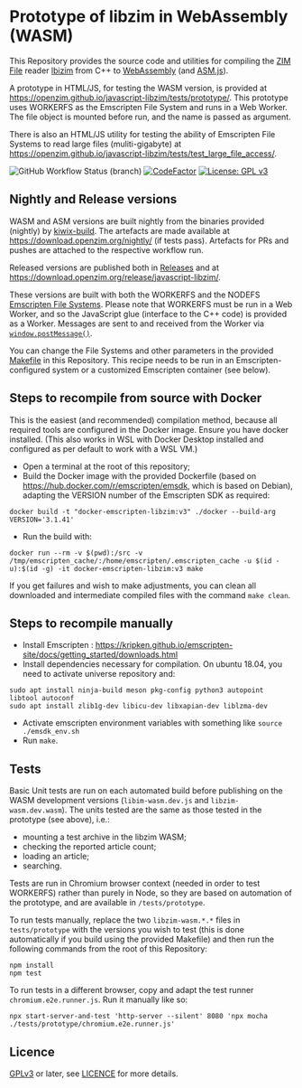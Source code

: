 # Prototype of libzim in WebAssembly (WASM)

This Repository provides the source code and utilities for compiling the [ZIM File](https://wiki.openzim.org/wiki/ZIM_file_format) reader
[lbizim](https://wiki.openzim.org/wiki/Libzim) from C++ to [WebAssembly](https://developer.mozilla.org/en-US/docs/WebAssembly)
(and [ASM.js](https://developer.mozilla.org/en-US/docs/Games/Tools/asm.js)).

A prototype in HTML/JS, for testing the WASM version, is provided at https://openzim.github.io/javascript-libzim/tests/prototype/. This
prototype uses WORKERFS as the Emscripten File System and runs in a Web Worker. The file object is mounted before run, and the name is
passed as argument.

There is also an HTML/JS utility for testing the ability of Emscripten File Systems to read large files (muliti-gigabyte) at
https://openzim.github.io/javascript-libzim/tests/test_large_file_access/.

![GitHub Workflow Status (branch)](https://img.shields.io/github/actions/workflow/status/openzim/javascript-libzim/build_libzim_wasm.yml?branch=main) [![CodeFactor](https://www.codefactor.io/repository/github/openzim/javascript-libzim/badge)](https://www.codefactor.io/repository/github/openzim/javascript-libzim)
[![License: GPL v3](https://img.shields.io/badge/License-GPLv3-blue.svg)](https://www.gnu.org/licenses/gpl-3.0)

## Nightly and Release versions

WASM and ASM versions are built nightly from the binaries provided (nightly) by [kiwix-build](https://github.com/kiwix/kiwix-build). The artefacts are
made available at https://download.openzim.org/nightly/ (if tests pass). Artefacts for PRs and pushes are attached to the respective workflow run.

Released versions are published both in [Releases](https://github.com/openzim/javascript-libzim/releases) and at https://download.openzim.org/release/javascript-libzim/.

These versions are built with both the WORKERFS and the NODEFS [Emscripten File Systems](https://emscripten.org/docs/api_reference/Filesystem-API.html).
Please note that WORKERFS must be run in a Web Worker, and so the JavaScript glue (interface to the C++ code) is provided as a Worker. Messages are sent
to and received from the Worker via [`window.postMessage()`](https://developer.mozilla.org/en-US/docs/Web/API/Window/postMessage).

You can change the File Systems and other parameters in the provided [Makefile](https://github.com/openzim/javascript-libzim/blob/main/Makefile) in
this Repository. This recipe needs to be run in an Emscripten-configured system or a customized Emscripten container (see below).

## Steps to recompile from source with Docker

This is the easiest (and recommended) compilation method, because all required tools are configured in the Docker image. Ensure you have docker
installed. (This also works in WSL with Docker Desktop installed and configured as per default to work with a WSL VM.)

* Open a terminal at the root of this repository;
* Build the Docker image with the provided Dockerfile (based on https://hub.docker.com/r/emscripten/emsdk, which is based on Debian), adapting the VERSION number of the Emscripten SDK as required:

```
docker build -t "docker-emscripten-libzim:v3" ./docker --build-arg VERSION='3.1.41'
```

* Run the build with:

```
docker run --rm -v $(pwd):/src -v /tmp/emscripten_cache/:/home/emscripten/.emscripten_cache -u $(id -u):$(id -g) -it docker-emscripten-libzim:v3 make
```

If you get failures and wish to make adjustments, you can clean all downloaded and intermediate compiled files with the command `make clean`.

## Steps to recompile manually

* Install Emscripten : https://kripken.github.io/emscripten-site/docs/getting_started/downloads.html
* Install dependencies necessary for compilation. On ubuntu 18.04, you need to activate universe repository and:

```
sudo apt install ninja-build meson pkg-config python3 autopoint libtool autoconf
sudo apt install zlib1g-dev libicu-dev libxapian-dev liblzma-dev
```

* Activate emscripten environment variables with something like `source ./emsdk_env.sh`
* Run `make`.

## Tests

Basic Unit tests are run on each automated build before publishing on the WASM development versions (`libim-wasm.dev.js` and `libzim-wasm.dev.wasm`).
The units tested are the same as those tested in the prototype (see above), i.e.:

* mounting a test archive in the libzim WASM;
* checking the reported article count;
* loading an article;
* searching.

Tests are run in Chromium browser context (needed in order to test WORKERFS) rather than purely in Node, so they are based on automation of the
prototype, and are available in `/tests/prototype`.

To run tests manually, replace the two `libzim-wasm.*.*` files in `tests/prototype` with the versions you wish to test (this is done automatically
if you build using the provided Makefile) and then run the following commands from the root of this Repository:

```
npm install
npm test
```

To run tests in a different browser, copy and adapt the test runner `chromium.e2e.runner.js`. Run it manually like so:

`npx start-server-and-test 'http-server --silent' 8080 'npx mocha ./tests/prototype/chromium.e2e.runner.js'`

## Licence

[GPLv3](https://www.gnu.org/licenses/gpl-3.0) or later, see
[LICENCE](LICENSE) for more details.
